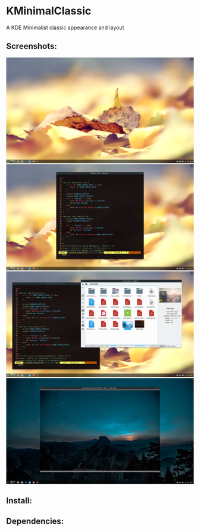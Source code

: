 # KMinimalClassic
A KDE Minimalist classic appearance and layout

## Screenshots:
![Screenshot 1](./Screenshots/Screenshot_20190120_214335.png)
![Screenshot 1](./Screenshots/Screenshot_20190120_214500.png)
![Screenshot 1](./Screenshots/Screenshot_20190120_214551.png)
![Screenshot 1](./Screenshots/Screenshot_20190120_214709.png)

## Install:

## Dependencies:


